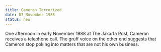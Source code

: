 ```yaml
---
title: Cameron Terrorized
date: 07 November 1988 
status: new
---
```


One afternoon in early November 1988 at The Jakarta Post, Cameron
receives a telephone call. The gruff voice on the other end suggests
that Cameron stop poking into matters that are not his own business.
